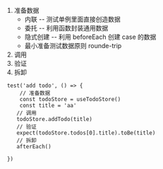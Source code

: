 1. 准备数据 
   - 内联 -- 测试单例里面直接创造数据
   - 委托 -- 利用函数封装通用数据
   - 隐式创建 -- 利用 beforeEach 创建 case 的数据
   - 最小准备测试数据原则
     rounde-trip
2. 调用
3. 验证
4. 拆卸



```
 test('add todo', () => {
	 // 准备数据
	 const todoStore = useTodoStore()
	 const title = 'aa'
	// 调用
	todoStore.addTodo(title)
	// 验证
	expect(todoStore.todos[0].title).toBe(title)
	// 拆卸
	afterEach()

 })


```